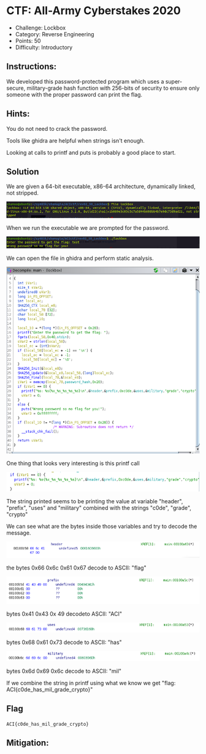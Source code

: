 # CTF: All-Army Cyberstakes 2020

- Challenge: Lockbox    
- Category: Reverse Engineering    	
- Points: 50   
- Difficulty: Introductory    

## Instructions:

We developed this password-protected program which uses a super-secure, military-grade hash function with 256-bits of security to ensure only someone with the proper password can print the flag.

## Hints:

You do not need to crack the password.

Tools like ghidra are helpful when strings isn't enough.

Looking at calls to printf and puts is probably a good place to start.

## Solution

We are given a 64-bit executable, x86-64 architecture, dynamically linked, not stripped.

![rev1](rev1.png)

When we run the executable we are prompted for the password. 

![rev2](rev2.png)

We can open the file in ghidra and perform static analysis.

![rev3](rev3.png)

One thing that looks very interesting is this printf call

![rev4](rev4.png)
 
The string printed seems to be printing the value at variable "header", "prefix", "uses" and "military" combined with the strings "c0de", "grade", "crypto"

We can see what are the bytes inside those variables and try to decode the message. 

![rev5](rev5.png)

the bytes 0x66 0x6c 0x61 0x67 decode to ASCII: "flag"

![rev6](rev6.png)

bytes 0x41 0x43 0x 49 decodeto ASCII: "ACI"

![rev7](rev7.png)

bytes 0x68 0x61 0x73 decode to ASCII: "has"

![rev8](rev8.png)

bytes 0x6d 0x69 0x6c decode to ASCII: "mil"

If we combine the string in printf using what we know we get "flag: ACI{c0de_has_mil_grade_crypto}"

## Flag

`ACI{c0de_has_mil_grade_crypto}`

## Mitigation:



